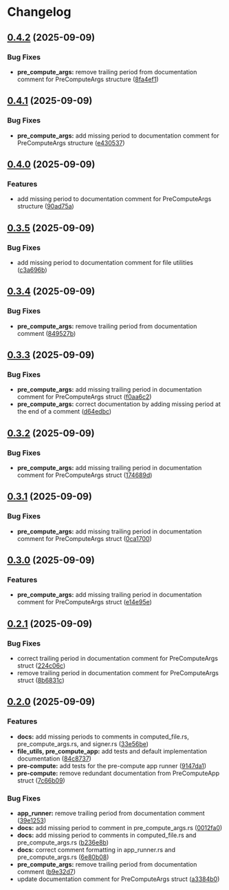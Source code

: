 # Changelog

## [0.4.2](https://github.com/Natchica/iexec-tee_worker_pre_post_compute_rust/compare/v0.4.1...v0.4.2) (2025-09-09)


### Bug Fixes

* **pre_compute_args:** remove trailing period from documentation comment for PreComputeArgs structure ([8fa4ef1](https://github.com/Natchica/iexec-tee_worker_pre_post_compute_rust/commit/8fa4ef1fd0a2df098e5e49e9af464ded44121140))

## [0.4.1](https://github.com/Natchica/iexec-tee_worker_pre_post_compute_rust/compare/v0.4.0...v0.4.1) (2025-09-09)


### Bug Fixes

* **pre_compute_args:** add missing period to documentation comment for PreComputeArgs structure ([e430537](https://github.com/Natchica/iexec-tee_worker_pre_post_compute_rust/commit/e4305376ce9d0e6df8306884b7b7d73343d073fd))

## [0.4.0](https://github.com/Natchica/iexec-tee_worker_pre_post_compute_rust/compare/v0.3.5...v0.4.0) (2025-09-09)


### Features

* add missing period to documentation comment for PreComputeArgs structure ([90ad75a](https://github.com/Natchica/iexec-tee_worker_pre_post_compute_rust/commit/90ad75a1559b8bc91ae224c3201752eeb956b4fe))

## [0.3.5](https://github.com/Natchica/iexec-tee_worker_pre_post_compute_rust/compare/v0.3.4...v0.3.5) (2025-09-09)


### Bug Fixes

* add missing period to documentation comment for file utilities ([c3a696b](https://github.com/Natchica/iexec-tee_worker_pre_post_compute_rust/commit/c3a696b94837bc3331fcf9cf1fd666161390446e))

## [0.3.4](https://github.com/Natchica/iexec-tee_worker_pre_post_compute_rust/compare/v0.3.3...v0.3.4) (2025-09-09)


### Bug Fixes

* **pre_compute_args:** remove trailing period from documentation comment ([849527b](https://github.com/Natchica/iexec-tee_worker_pre_post_compute_rust/commit/849527bc9fd73f77b115c1c80c79c79fb4f77469))

## [0.3.3](https://github.com/Natchica/iexec-tee_worker_pre_post_compute_rust/compare/v0.3.2...v0.3.3) (2025-09-09)


### Bug Fixes

* **pre_compute_args:** add missing trailing period in documentation comment for PreComputeArgs struct ([f0aa6c2](https://github.com/Natchica/iexec-tee_worker_pre_post_compute_rust/commit/f0aa6c22776cfe7d67b4d751c18c6f4cd1ae6323))
* **pre_compute_args:** correct documentation by adding missing period at the end of a comment ([d64edbc](https://github.com/Natchica/iexec-tee_worker_pre_post_compute_rust/commit/d64edbce5ec5e76af139fdcc9484fbc7b4629bd0))

## [0.3.2](https://github.com/Natchica/iexec-tee_worker_pre_post_compute_rust/compare/v0.3.1...v0.3.2) (2025-09-09)


### Bug Fixes

* **pre_compute_args:** add missing trailing period in documentation comment for PreComputeArgs struct ([174689d](https://github.com/Natchica/iexec-tee_worker_pre_post_compute_rust/commit/174689dc3755114c16e8b2a5fa006fc3bd985cf6))

## [0.3.1](https://github.com/Natchica/iexec-tee_worker_pre_post_compute_rust/compare/v0.3.0...v0.3.1) (2025-09-09)


### Bug Fixes

* **pre_compute_args:** add missing trailing period in documentation comment for PreComputeArgs struct ([0ca1700](https://github.com/Natchica/iexec-tee_worker_pre_post_compute_rust/commit/0ca1700aba7b98ef729fd93ac5f8794679f5174c))

## [0.3.0](https://github.com/Natchica/iexec-tee_worker_pre_post_compute_rust/compare/v0.2.1...v0.3.0) (2025-09-09)


### Features

* **pre_compute_args:** add missing trailing period in documentation comment for PreComputeArgs struct ([e14e95e](https://github.com/Natchica/iexec-tee_worker_pre_post_compute_rust/commit/e14e95e1f4b474f07e263454cbc4fc69d102fdeb))

## [0.2.1](https://github.com/Natchica/iexec-tee_worker_pre_post_compute_rust/compare/v0.2.0...v0.2.1) (2025-09-09)


### Bug Fixes

* correct trailing period in documentation comment for PreComputeArgs struct ([224c06c](https://github.com/Natchica/iexec-tee_worker_pre_post_compute_rust/commit/224c06cbec830dcf1236a2ed55d3e60cfb0f6982))
* remove trailing period in documentation comment for PreComputeArgs struct ([8b6831c](https://github.com/Natchica/iexec-tee_worker_pre_post_compute_rust/commit/8b6831cbf97bb834b960b32b44bd3d1038f55d08))

## [0.2.0](https://github.com/Natchica/iexec-tee_worker_pre_post_compute_rust/compare/v0.1.0...v0.2.0) (2025-09-09)


### Features

* **docs:** add missing periods to comments in computed_file.rs, pre_compute_args.rs, and signer.rs ([33e56be](https://github.com/Natchica/iexec-tee_worker_pre_post_compute_rust/commit/33e56bef369549c1d1a8dcb5d01debd8fd9a9bb0))
* **file_utils, pre_compute_app:** add tests and default implementation documentation ([84c8737](https://github.com/Natchica/iexec-tee_worker_pre_post_compute_rust/commit/84c873768fc807b2a0ee2922738b8f4c84cc7fd6))
* **pre-compute:** add tests for the pre-compute app runner ([9147da1](https://github.com/Natchica/iexec-tee_worker_pre_post_compute_rust/commit/9147da1d9732ed24e2fc71c62146aa89904bc745))
* **pre-compute:** remove redundant documentation from PreComputeApp struct ([7c66b09](https://github.com/Natchica/iexec-tee_worker_pre_post_compute_rust/commit/7c66b09a0b754abdcb59db931bd77542e0a9e470))


### Bug Fixes

* **app_runner:** remove trailing period from documentation comment ([39e1253](https://github.com/Natchica/iexec-tee_worker_pre_post_compute_rust/commit/39e1253a4eef5da91bc03840a4a68ddaf632c77e))
* **docs:** add missing period to comment in pre_compute_args.rs ([0012fa0](https://github.com/Natchica/iexec-tee_worker_pre_post_compute_rust/commit/0012fa0dbd65fb395c4b1c942046b398c9f2074c))
* **docs:** add missing period to comments in computed_file.rs and pre_compute_args.rs ([b236e8b](https://github.com/Natchica/iexec-tee_worker_pre_post_compute_rust/commit/b236e8bfb7c9f47680c0bfedf24666e35e2cc802))
* **docs:** correct comment formatting in app_runner.rs and pre_compute_args.rs ([6e80b08](https://github.com/Natchica/iexec-tee_worker_pre_post_compute_rust/commit/6e80b08dd09cecb36b3fefb25009924019060f38))
* **pre_compute_args:** remove trailing period from documentation comment ([b9e32d7](https://github.com/Natchica/iexec-tee_worker_pre_post_compute_rust/commit/b9e32d7a54e5b18806750b430d1f24ddfde77f83))
* update documentation comment for PreComputeArgs struct ([a3384b0](https://github.com/Natchica/iexec-tee_worker_pre_post_compute_rust/commit/a3384b038111a86fc36c2eef5749ce853c82204d))
